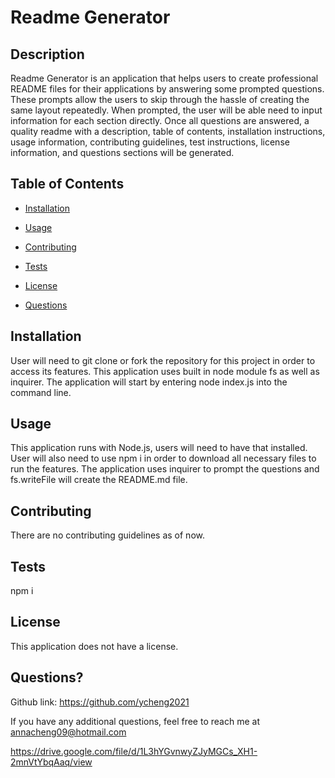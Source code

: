 
# Readme Generator



## Description
Readme Generator is an application that helps users to create professional README files for their applications by answering some prompted questions. These prompts allow the users to skip through the hassle of creating the same layout repeatedly. When prompted, the user will be able need to input information for each section directly. Once all questions are answered, a quality readme with a description, table of contents, installation instructions, usage information, contributing guidelines, test instructions, license information, and questions sections will be generated. 

## Table of Contents

- [Installation](#installation)

- [Usage](#usage)

- [Contributing](#contributing)

- [Tests](#tests)

- [License](#license)

- [Questions](#questions)

## Installation 
User will need to git clone or fork the repository for this project in order to access its features. This application uses built in node module fs as well as inquirer. The application will start by entering node index.js into the command line. 

## Usage 
This application runs with Node.js, users will need to have that installed. User will also need to use npm i in order to download all necessary files to run the features. The application uses inquirer to prompt the questions and fs.writeFile will create the README.md file.

## Contributing
There are no contributing guidelines as of now.

## Tests
npm i

## License
This application does not have a license.

## Questions?
Github link: https://github.com/ycheng2021

If you have any additional questions, feel free to reach me at annacheng09@hotmail.com

https://drive.google.com/file/d/1L3hYGvnwyZJyMGCs_XH1-2mnVtYbqAaq/view